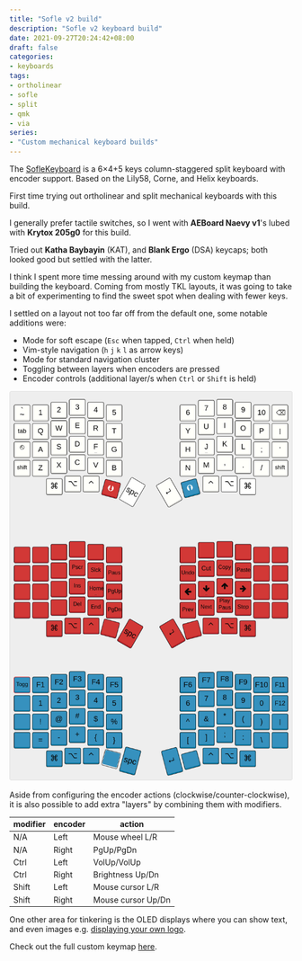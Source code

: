 ```yaml
---
title: "Sofle v2 build"
description: "Sofle v2 keyboard build"
date: 2021-09-27T20:24:42+08:00
draft: false
categories:
- keyboards
tags:
- ortholinear
- sofle
- split
- qmk
- via
series:
- "Custom mechanical keyboard builds"
---
```


The [SofleKeyboard](https://josef-adamcik.cz/electronics/let-me-introduce-you-sofle-keyboard-split-keyboard-based-on-lily58.html) is a 6×4+5 keys column-staggered split keyboard with encoder support. Based on the Lily58, Corne, and Helix keyboards.

First time trying out ortholinear and split mechanical keyboards with this build.

I generally prefer tactile switches, so I went with **AEBoard Naevy v1**'s lubed with **Krytox 205g0** for this build.

Tried out **Katha Baybayin** (KAT), and **Blank Ergo** (DSA) keycaps; both looked good but settled with the latter.

I think I spent more time messing around with my custom keymap than building the keyboard. Coming from mostly TKL layouts, it was going to take a bit of experimenting to find the sweet spot when dealing with fewer keys.

I settled on a layout not too far off from the default one, some notable additions were:

- Mode for soft escape (`Esc` when tapped, `Ctrl` when held)
- Vim-style navigation (`h` `j` `k` `l` as arrow keys)
- Mode for standard navigation cluster
- Toggling between layers when encoders are pressed
- Encoder controls (additional layer/s when `Ctrl` or `Shift` is held)

![SofleKeyboard custom keymap](https://raw.githubusercontent.com/j4ckofalltrades/keebs/master/sofle-v2/assets/soflekeyboard.png)

Aside from configuring the encoder actions (clockwise/counter-clockwise), it is also possible
to add extra "layers" by combining them with modifiers.

| modifier | encoder | action             |
| -------- | ------- | ------------------ |
| N/A      | Left    | Mouse wheel L/R    |
| N/A      | Right   | PgUp/PgDn          |
| Ctrl     | Left    | VolUp/VolUp        |
| Ctrl     | Right   | Brightness Up/Dn   |
| Shift    | Left    | Mouse cursor L/R   |
| Shift    | Right   | Mouse cursor Up/Dn |

One other area for tinkering is the OLED displays where you can show text, and even images e.g. [displaying your own logo](https://docs.qmk.fm/#/feature_oled_driver?id=logo-example).

Check out the full custom keymap [here](https://github.com/j4ckofalltrades/keebs/tree/master/sofle-v2).

